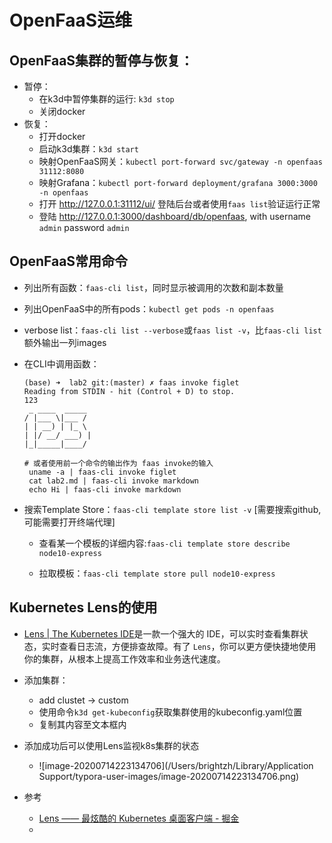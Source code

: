 # OpenFaaS运维

## OpenFaaS集群的暂停与恢复：

- 暂停：
  - 在k3d中暂停集群的运行: `k3d stop`
  - 关闭docker
- 恢复：
  - 打开docker
  - 启动k3d集群：`k3d start`
  - 映射OpenFaaS网关：`kubectl port-forward svc/gateway -n openfaas 31112:8080`
  - 映射Grafana：`kubectl port-forward deployment/grafana 3000:3000 -n openfaas`
  - 打开 http://127.0.0.1:31112/ui/ 登陆后台或者使用`faas list`验证运行正常
  - 登陆 http://127.0.0.1:3000/dashboard/db/openfaas, with username `admin` password `admin`

## OpenFaaS常用命令

- 列出所有函数：`faas-cli list`，同时显示被调用的次数和副本数量

- 列出OpenFaaS中的所有pods：`kubectl get pods -n openfaas`

- verbose list：`faas-cli list --verbose`或`faas list -v`，比`faas-cli list`额外输出一列images

- 在CLI中调用函数：

  ```
  (base) ➜  lab2 git:(master) ✗ faas invoke figlet
  Reading from STDIN - hit (Control + D) to stop.
  123
   _ ____  _____
  / |___ \|___ /
  | | __) | |_ \
  | |/ __/ ___) |
  |_|_____|____/
  
  # 或者使用前一个命令的输出作为 faas invoke的输入
   uname -a | faas-cli invoke figlet
   cat lab2.md | faas-cli invoke markdown
   echo Hi | faas-cli invoke markdown
  ```

- 搜索Template Store：`faas-cli template store list -v` [需要搜索github,可能需要打开终端代理]

  - 查看某一个模板的详细内容:`faas-cli template store describe node10-express`

  - 拉取模板：`faas-cli template store pull node10-express`

    

## Kubernetes Lens的使用

- [Lens | The Kubernetes IDE](https://k8slens.dev/)是一款一个强大的 IDE，可以实时查看集群状态，实时查看日志流，方便排查故障。有了 `Lens`，你可以更方便快捷地使用你的集群，从根本上提高工作效率和业务迭代速度。
- 添加集群：
  - add clustet -> custom
  - 使用命令`k3d get-kubeconfig`获取集群使用的kubeconfig.yaml位置
  - 复制其内容至文本框内
- 添加成功后可以使用Lens监视k8s集群的状态
  - ![image-20200714223134706](/Users/brightzh/Library/Application Support/typora-user-images/image-20200714223134706.png)

- 参考
  - [Lens —— 最炫酷的 Kubernetes 桌面客户端 - 掘金](https://juejin.im/post/5ef2f503f265da02c8745f7d)
  - 